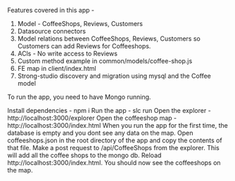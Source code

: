 
Features covered in this app - 

1. Model - CoffeeShops, Reviews, Customers
2. Datasource connectors 
3. Model relations between CoffeeShops, Reviews, Customers so Customers can add Reviews for Coffeeshops.
4. ACls - No write access to Reviews
5. Custom method example in common/models/coffee-shop.js 
6. FE map in client/index.html
7. Strong-studio discovery and migration using mysql and the Coffee model


To run the app, you need to have Mongo running.

Install dependencies - npm i
Run the app - slc run
Open the explorer - http://localhost:3000/explorer
Open the coffeeshop map - http://localhost:3000/index.html
When you run the app for the first time, the database is empty and you dont see any data on the map.
Open coffeeshops.json in the root directory of the app and copy the contents of that file.
Make a post request to /api/CoffeeShops from the explorer. This will add all the coffee shops to the mongo db.
Reload http://localhost:3000/index.html. You should now see the coffeeshops on the map.  

